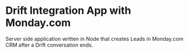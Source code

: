 # Drift Integration App with Monday.com

Server side application written in Node that creates Leads in Monday.com CRM after a Drift conversation ends.